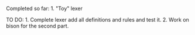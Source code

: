 Completed so far:
    1. "Toy" lexer

TO DO:
    1. Complete lexer add all definitions and rules and test it.
    2. Work on bison for the second part.
